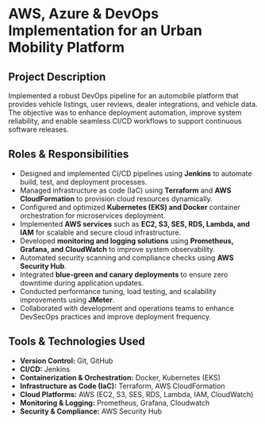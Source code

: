 # AWS, Azure & DevOps Implementation for an Urban Mobility Platform

## Project Description
Implemented a robust DevOps pipeline for an automobile platform that provides vehicle listings, user reviews, dealer integrations, and vehicle data. The objective was to enhance deployment automation, improve system reliability, and enable seamless CI/CD workflows to support continuous software releases.

## Roles & Responsibilities
- Designed and implemented CI/CD pipelines using **Jenkins** to automate build, test, and deployment processes.
- Managed infrastructure as code (IaC) using **Terraform** and **AWS CloudFormation** to provision cloud resources dynamically.
- Configured and optimized **Kubernetes (EKS) and Docker** container orchestration for microservices deployment.
- Implemented **AWS services** such as **EC2, S3, SES, RDS, Lambda, and IAM** for scalable and secure cloud infrastructure.
- Developed **monitoring and logging solutions** using **Prometheus, Grafana, and CloudWatch** to improve system observability.
- Automated security scanning and compliance checks using **AWS Security Hub**.
- Integrated **blue-green and canary deployments** to ensure zero downtime during application updates.
- Conducted performance tuning, load testing, and scalability improvements using **JMeter**.
- Collaborated with development and operations teams to enhance DevSecOps practices and improve deployment frequency.

## Tools & Technologies Used
- **Version Control:** Git, GitHub  
- **CI/CD:** Jenkins  
- **Containerization & Orchestration:** Docker, Kubernetes (EKS)  
- **Infrastructure as Code (IaC):** Terraform, AWS CloudFormation  
- **Cloud Platforms:** AWS (EC2, S3, SES, RDS, Lambda, IAM, CloudWatch)  
- **Monitoring & Logging:** Prometheus, Grafana, Cloudwatch
- **Security & Compliance:** AWS Security Hub
